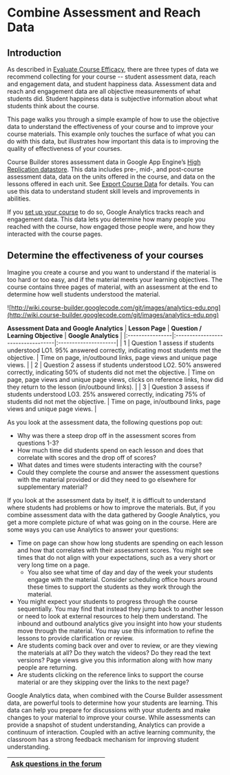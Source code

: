 <h1>Combine Assessment and Reach Data</h1>

## Introduction ##

As described in [Evaluate Course Efficacy](MeasureEfficacy.md), there are three types of data we recommend collecting for your course -- student assessment data, reach and engagement data, and student happiness data. Assessment data and reach and engagement data are all objective measurements of what students did. Student happiness data is subjective information about what students think about the course.

This page walks you through a simple example of how to use the objective data to understand the effectiveness of your course and to improve your course materials. This example only touches the surface of what you can do with this data, but illustrates how important this data is to improving the quality of effectiveness of your courses.

Course Builder stores assessment data in  Google App Engine’s [High Replication datastore](https://developers.google.com/appengine/docs/python/datastore/structuring_for_strong_consistency). This data includes pre-, mid-, and post-course assessment data, data on the units offered in the course, and data on the lessons offered in each unit. See [Export Course Data](ExportCourseData.md) for details. You can use this data to understand student skill levels and improvements in abilities.

If you [set up your course](ReachAndEngagementMetrics.md) to do so, Google Analytics tracks reach and engagement data. This data lets you determine how many people you reached with the course, how engaged those people were, and how they interacted with the course pages.

## Determine the effectiveness of your courses ##

Imagine you create a course and you want to understand if the material is too hard or too easy, and if the material meets your learning objectives. The course contains three pages of material, with an assessment at the end to determine how well students understood the material.

![http://wiki.course-builder.googlecode.com/git/images/analytics-edu.png](http://wiki.course-builder.googlecode.com/git/images/analytics-edu.png)

**Assessment Data and Google Analytics**
| **Lesson Page** | **Question / Learning Objective** | **Google Analytics** |
|:----------------|:----------------------------------|:---------------------|
| 1               | Question 1 assess if students understood LO1. 95% answered correctly, indicating most students met the objective.  |  Time on page, in/outbound links, page views and unique page views. |
| 2               | Question 2 assess if students understood LO2. 50% answered correctly, indicating 50% of students did not met the objective.  | Time on page,  page views and unique  page views, clicks on reference links, how did they return to the lesson (in/outbound links). |
| 3               | Question 3 assess if students understood LO3. 25% answered correctly, indicating 75% of students did not met the objective. |  Time on page, in/outbound links,  page views and unique  page views. |

As you look at the assessment data, the following questions pop out:

  * Why was there a steep drop off in the assessment scores from questions 1-3?
  * How much time did students spend on each lesson and does that correlate with scores and the drop off of scores?
  * What dates and times were students interacting with the course?
  * Could they complete the course and answer the assessment questions with the material provided or did they need to go elsewhere for supplementary material?

If you look at the assessment data by itself, it is difficult to understand where students had problems or how to improve the materials. But, if you combine assessment data with the data gathered by Google Analytics, you get a more complete picture of what was going on in the course. Here are some ways you can use Analytics to answer your questions:

  * Time on page can show how long students are spending on each lesson and how that correlates with their assessment scores. You might see times that do not align with your expectations, such as a very short or very long time on a page.
    * You also see what time of day and day of the week your students engage with the material. Consider scheduling office hours around these times to support the students as they work through the material.
  * You might expect your students to progress through the course sequentially. You may find that instead they jump back to another lesson or need to look at external resources to help them understand. The inbound and outbound analytics give you insight into how your students move through the material. You may use this information to refine the lessons to provide clarification or review.
  * Are students coming back over and over to review, or are they viewing the materials at all? Do they watch the videos? Do they read the text versions? Page views give you this information along with how many people are returning.
  * Are students clicking on the reference links to support the course material or are they skipping over the links to the next page?

Google Analytics data, when combined with the Course Builder assessment data, are powerful tools to determine how your students are learning. This data can help you prepare for discussions with your students and make changes to your material to improve your course. While assessments can provide a snapshot of student understanding, Analytics can provide a continuum of interaction. Coupled with an active learning community, the classroom has a strong feedback mechanism for improving student understanding.

| [Ask questions in the forum](https://groups.google.com/forum/?fromgroups#!categories/course-builder-forum/evaluate-course-efficacy) |
|:------------------------------------------------------------------------------------------------------------------------------------|